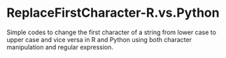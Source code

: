 ReplaceFirstCharacter-R.vs.Python
===================================
Simple codes to change the first character of a string from lower case to 
upper case and vice versa in R and Python using both character manipulation 
and regular expression.